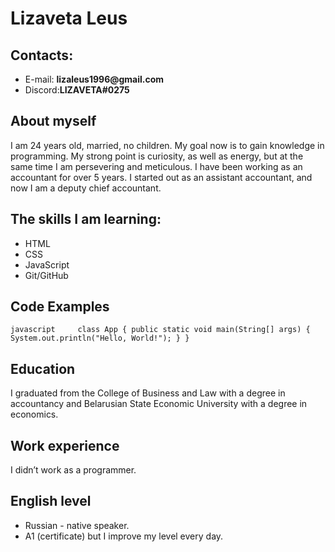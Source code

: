 # Lizaveta Leus
## Contacts:
   * E-mail: __lizaleus1996@gmail.com__
   * Discord:__LIZAVETA#0275__
## About myself
I am 24 years old, married, no children. 
My goal now is to gain knowledge in programming. My strong point is curiosity, as well as energy, but at the same time I am persevering and meticulous. I have been working as an accountant for over 5 years. I started out as an assistant accountant, and now I am a deputy chief accountant.
## The skills I am learning:
   * HTML
   * CSS
   * JavaScript
   * Git/GitHub
## Code Examples
 ``javascript    
 class App {
    public static void main(String[] args) {
        System.out.println("Hello, World!");
    }
 }    
 ``
## Education
I graduated from the College of Business and Law with a degree in accountancy and Belarusian State Economic University with a degree in economics.
## Work experience
I didn’t work as a programmer.
## English level 
* Russian - native speaker.
* A1 (certificate) but I improve my level every day.